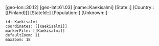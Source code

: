 ﻿---
location: [61.03,30.12]
mapzoom: [7,12] 
mapmarker: city 
type: City
tags:
- geo/City


SpocWebEntityId: 31733
isDeleted: false
confidential: public

---
[geo-lon::30.12]
[geo-lat::61.03]
[name::Kaekisalmi]
[State::]
[Country::[[Finland]]]
[StateId::]
[Population::]
[Unknown::]


```leaflet
id: Kaekisalmi
coordinates: [[Kaekisalmi]]
markerFile: [[Kaekisalmi]]
defaultZoom: 11 
maxZoom: 18
```
